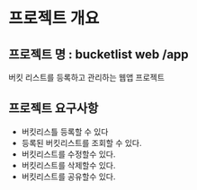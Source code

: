 # 프로젝트 개요
## 프로젝트 명 : bucketlist web /app  
버킷 리스트를 등록하고 관리하는 웹앱 프로젝트

## 프로젝트 요구사항
-  버킷리스틀 등록할 수 있다
-  등록된 버킷리스트를 조회할 수 있다.
-  버킷리스트를 수정할수 있다.
-  버킷리스트를 삭제할수 있다.
-  버킷리스트를 공유할수 있다.